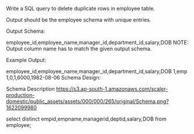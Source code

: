 Write a SQL query to delete duplicate rows in employee table.

Output should be the employee schema with unique entries.

Output Schema:

employee_id,employee_name,manager_id,department_id,salary,DOB
NOTE: Output column name has to match the given output schema.

Example Output:

employee_id,employee_name,manager_id,department_id,salary,DOB
1,emp 1,0,1,6000,1982-08-06
Schema Design:

Schema Description
https://s3.ap-south-1.amazonaws.com/scaler-production-domestic/public_assets/assets/000/000/265/original/Schema.png?1622099980





select  distinct  empid,empname,managerid,deptid,salary,DOB from employee;
